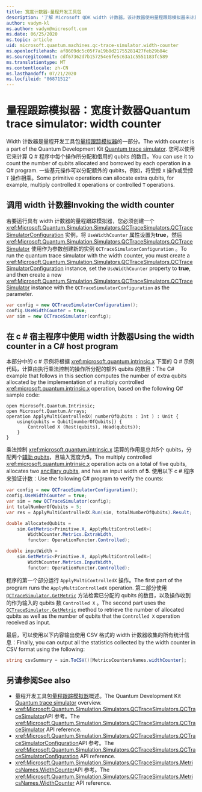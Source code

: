 ```yaml
---
title: 宽度计数器-量程开发工具包
description: '了解 Microsoft QDK width 计数器，该计数器使用量程跟踪模拟器来计算 Q # 程序中由操作分配和借用的 qubits 数。'
author: vadym-kl
ms.author: vadym@microsoft.com
ms.date: 06/25/2020
ms.topic: article
uid: microsoft.quantum.machines.qc-trace-simulator.width-counter
ms.openlocfilehash: af8609dc5c05f7a19b8d21755281427feb29b84c
ms.sourcegitcommit: cdf67362d7b157254e6fe5c63a1c5551183fc589
ms.translationtype: MT
ms.contentlocale: zh-CN
ms.lasthandoff: 07/21/2020
ms.locfileid: "86871512"
---
```

# <a name="quantum-trace-simulator-width-counter"></a><span data-ttu-id="9e365-103">量程跟踪模拟器：宽度计数器</span><span class="sxs-lookup"><span data-stu-id="9e365-103">Quantum trace simulator: width counter</span></span>

<span data-ttu-id="9e365-104">Width 计数器是量程开发工具包[量程跟踪模拟器](xref:microsoft.quantum.machines.qc-trace-simulator.intro)的一部分。</span><span class="sxs-lookup"><span data-stu-id="9e365-104">The width counter is a part of the Quantum Development Kit [Quantum trace simulator](xref:microsoft.quantum.machines.qc-trace-simulator.intro).</span></span> <span data-ttu-id="9e365-105">您可以使用它来计算 Q # 程序中每个操作所分配和借用的 qubits 的数目。</span><span class="sxs-lookup"><span data-stu-id="9e365-105">You can use it to count the number of qubits allocated and borrowed by each operation in a Q# program.</span></span> <span data-ttu-id="9e365-106">一些基元操作可以分配额外的 qubits，例如，将受控 `X` 操作或受控 `T` 操作相乘。</span><span class="sxs-lookup"><span data-stu-id="9e365-106">Some primitive operations can allocate extra qubits, for example, multiply controlled `X` operations or controlled `T` operations.</span></span>

## <a name="invoking-the-width-counter"></a><span data-ttu-id="9e365-107">调用 width 计数器</span><span class="sxs-lookup"><span data-stu-id="9e365-107">Invoking the width counter</span></span>

<span data-ttu-id="9e365-108">若要运行具有 width 计数器的量程跟踪模拟器，您必须创建一个 <xref:Microsoft.Quantum.Simulation.Simulators.QCTraceSimulators.QCTraceSimulatorConfiguration> 实例，将 `UseWidthCounter` 属性设置为**true**，然后 <xref:Microsoft.Quantum.Simulation.Simulators.QCTraceSimulators.QCTraceSimulator> 使用作为参数创建新的实例 `QCTraceSimulatorConfiguration` 。</span><span class="sxs-lookup"><span data-stu-id="9e365-108">To run the quantum trace simulator with the width counter, you must create a <xref:Microsoft.Quantum.Simulation.Simulators.QCTraceSimulators.QCTraceSimulatorConfiguration> instance, set the `UseWidthCounter` property to **true**, and then create a new <xref:Microsoft.Quantum.Simulation.Simulators.QCTraceSimulators.QCTraceSimulator> instance with the `QCTraceSimulatorConfiguration` as the parameter.</span></span> 

```csharp
var config = new QCTraceSimulatorConfiguration();
config.UseWidthCounter = true;
var sim = new QCTraceSimulator(config);
```

## <a name="using-the-width-counter-in-a-c-host-program"></a><span data-ttu-id="9e365-109">在 c # 宿主程序中使用 width 计数器</span><span class="sxs-lookup"><span data-stu-id="9e365-109">Using the width counter in a C# host program</span></span>

<span data-ttu-id="9e365-110">本部分中的 c # 示例将根据 <xref:microsoft.quantum.intrinsic.x> 下面的 Q # 示例代码，计算由执行乘法控制的操作所分配的额外 qubits 的数目：</span><span class="sxs-lookup"><span data-stu-id="9e365-110">The C# example that follows in this section computes the number of extra qubits allocated by the implementation of a multiply controlled <xref:microsoft.quantum.intrinsic.x> operation, based on the following Q# sample code:</span></span>

```qsharp
open Microsoft.Quantum.Intrinsic;
open Microsoft.Quantum.Arrays;
operation ApplyMultiControlledX( numberOfQubits : Int ) : Unit {
    using(qubits = Qubit[numberOfQubits]) {
        Controlled X (Rest(qubits), Head(qubits));
    } 
}
```

<span data-ttu-id="9e365-111">乘法控制 <xref:microsoft.quantum.intrinsic.x> 运算的作用是总共5个 qubits，分配两个[辅助 qubits](xref:microsoft.quantum.glossary#ancilla)，且输入宽度为**5**。</span><span class="sxs-lookup"><span data-stu-id="9e365-111">The multiply controlled <xref:microsoft.quantum.intrinsic.x> operation acts on a total of five qubits, allocates two [ancillary qubits](xref:microsoft.quantum.glossary#ancilla), and has an input width of **5**.</span></span> <span data-ttu-id="9e365-112">使用以下 c # 程序来验证计数：</span><span class="sxs-lookup"><span data-stu-id="9e365-112">Use the following C# program to verify the counts:</span></span>

```csharp 
var config = new QCTraceSimulatorConfiguration();
config.UseWidthCounter = true;
var sim = new QCTraceSimulator(config);
int totalNumberOfQubits = 5;
var res = ApplyMultiControlledX.Run(sim, totalNumberOfQubits).Result;

double allocatedQubits = 
    sim.GetMetric<Primitive.X, ApplyMultiControlledX>(
        WidthCounter.Metrics.ExtraWidth,
        functor: OperationFunctor.Controlled); 

double inputWidth =
    sim.GetMetric<Primitive.X, ApplyMultiControlledX>(
        WidthCounter.Metrics.InputWidth,
        functor: OperationFunctor.Controlled);
```

<span data-ttu-id="9e365-113">程序的第一个部分运行 `ApplyMultiControlledX` 操作。</span><span class="sxs-lookup"><span data-stu-id="9e365-113">The first part of the program runs the `ApplyMultiControlledX` operation.</span></span> <span data-ttu-id="9e365-114">第二部分使用 [`QCTraceSimulator.GetMetric`](https://docs.microsoft.com/dotnet/api/microsoft.quantum.simulation.simulators.qctracesimulators.qctracesimulator.getmetric) 方法检索已分配的 qubits 的数目，以及操作收到的作为输入的 qubits 数 `Controlled X` 。</span><span class="sxs-lookup"><span data-stu-id="9e365-114">The second part uses the [`QCTraceSimulator.GetMetric`](https://docs.microsoft.com/dotnet/api/microsoft.quantum.simulation.simulators.qctracesimulators.qctracesimulator.getmetric) method to retrieve the number of allocated qubits as well as the number of qubits that the `Controlled X` operation received as input.</span></span> 

<span data-ttu-id="9e365-115">最后，可以使用以下内容输出使用 CSV 格式的 width 计数器收集的所有统计信息：</span><span class="sxs-lookup"><span data-stu-id="9e365-115">Finally, you can output all the statistics collected by the width counter in CSV format using the following:</span></span>
```csharp
string csvSummary = sim.ToCSV()[MetricsCountersNames.widthCounter];
```

## <a name="see-also"></a><span data-ttu-id="9e365-116">另请参阅</span><span class="sxs-lookup"><span data-stu-id="9e365-116">See also</span></span>

- <span data-ttu-id="9e365-117">量程开发工具包[量程跟踪模拟器](xref:microsoft.quantum.machines.qc-trace-simulator.intro)概述。</span><span class="sxs-lookup"><span data-stu-id="9e365-117">The Quantum Development Kit [Quantum trace simulator](xref:microsoft.quantum.machines.qc-trace-simulator.intro) overview.</span></span>
- <span data-ttu-id="9e365-118"><xref:Microsoft.Quantum.Simulation.Simulators.QCTraceSimulators.QCTraceSimulator>API 参考。</span><span class="sxs-lookup"><span data-stu-id="9e365-118">The <xref:Microsoft.Quantum.Simulation.Simulators.QCTraceSimulators.QCTraceSimulator> API reference.</span></span>
- <span data-ttu-id="9e365-119"><xref:Microsoft.Quantum.Simulation.Simulators.QCTraceSimulators.QCTraceSimulatorConfiguration>API 参考。</span><span class="sxs-lookup"><span data-stu-id="9e365-119">The <xref:Microsoft.Quantum.Simulation.Simulators.QCTraceSimulators.QCTraceSimulatorConfiguration> API reference.</span></span>
- <span data-ttu-id="9e365-120"><xref:Microsoft.Quantum.Simulation.Simulators.QCTraceSimulators.MetricsNames.WidthCounter>API 参考。</span><span class="sxs-lookup"><span data-stu-id="9e365-120">The <xref:Microsoft.Quantum.Simulation.Simulators.QCTraceSimulators.MetricsNames.WidthCounter> API reference.</span></span>
